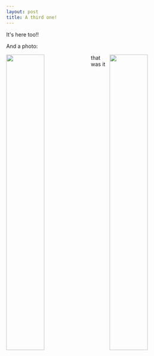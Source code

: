 ```yaml
---
layout: post
title: A third one!
---
```


It's here too!!

And a photo:

<img style="width:45%; float: left" src="https://dl.dropboxusercontent.com/s/vfnghl9w5rbhdxp/00-22%281%29.jpg?dl=0" />
<img style="width:45%; float: right" src="https://dl.dropboxusercontent.com/s/cjiwupda1gfo1pw/gorila-1920x1080.jpg?dl=0" />

that was it

